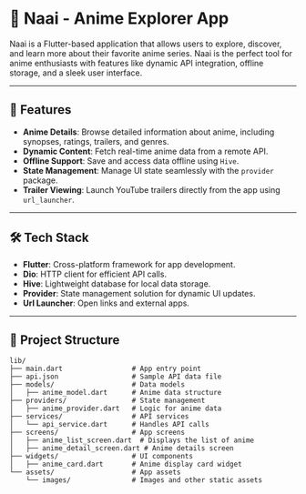 # 🎥 Naai - Anime Explorer App

Naai is a Flutter-based application that allows users to explore, discover, and learn more about their favorite anime series. Naai is the perfect tool for anime enthusiasts with features like dynamic API integration, offline storage, and a sleek user interface.

---

## 📱 **Features**

- **Anime Details**: Browse detailed information about anime, including synopses, ratings, trailers, and genres.
- **Dynamic Content**: Fetch real-time anime data from a remote API.
- **Offline Support**: Save and access data offline using `Hive`.
- **State Management**: Manage UI state seamlessly with the `provider` package.
- **Trailer Viewing**: Launch YouTube trailers directly from the app using `url_launcher`.

---

## 🛠 **Tech Stack**

- **Flutter**: Cross-platform framework for app development.
- **Dio**: HTTP client for efficient API calls.
- **Hive**: Lightweight database for local data storage.
- **Provider**: State management solution for dynamic UI updates.
- **Url Launcher**: Open links and external apps.

---

## 📂 **Project Structure**

```plaintext
lib/
├── main.dart                 # App entry point
├── api.json                  # Sample API data file
├── models/                   # Data models
│   ├── anime_model.dart      # Anime data structure
├── providers/                # State management
│   ├── anime_provider.dart   # Logic for anime data
├── services/                 # API services
│   └── api_service.dart      # Handles API calls
├── screens/                  # App screens
│   ├── anime_list_screen.dart  # Displays the list of anime
│   ├── anime_detail_screen.dart # Anime details screen
├── widgets/                  # UI components
│   ├── anime_card.dart       # Anime display card widget
└── assets/                   # App assets
    └── images/               # Images and other static assets

